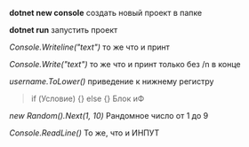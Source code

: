 __dotnet new console__ создать новый проект в папке


__dotnet run__ запустить проект


_Console.Writeline("text")_ то же что и принт 


_Console.Write("text")_ то же что и принт только без /n в конце


_username.ToLower()_ приведение к нижнему регистру


> if (Условие)
> {}
> else
> {}        Блок иФ


_new Random().Next(1, 10)_ Рандомное число от 1 до 9

_Console.ReadLine()_ То же, что и ИНПУТ

